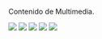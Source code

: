 
Contenido de Multimedia.

<a href="fotos-guillermo/12.jpg"><img class="contenido-imagen" src="fotos-guillermo/12-previa.jpg"></a>
<a href="fotos-guillermo/26.jpg"><img class="contenido-imagen" src="fotos-guillermo/26-previa.jpg"></a>
<a href="fotos-guillermo/27.jpg"><img class="contenido-imagen" src="fotos-guillermo/27-previa.jpg"></a>
<a href="fotos-luis-gutierrez/01.jpg"><img class="contenido-imagen" src="fotos-luis-gutierrez/01-previa.jpg"></a>
<a href="fotos-luis-gutierrez/06.jpg"><img class="contenido-imagen" src="fotos-luis-gutierrez/06-previa.jpg"></a>

